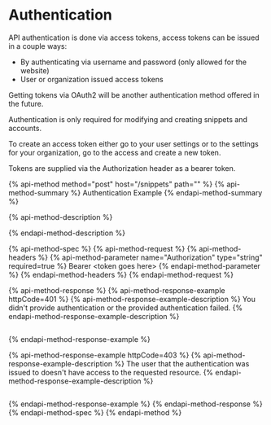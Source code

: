 # Authentication

API authentication is done via access tokens, access tokens can be issued in a couple ways:

* By authenticating via username and password \(only allowed for the website\)
* User or organization issued access tokens

Getting tokens via OAuth2 will be another authentication method offered in the future.

Authentication is only required for modifying and creating snippets and accounts.

To create an access token either go to your user settings or to the settings for your organization, go to the access and create a new token.

Tokens are supplied via the Authorization header as a bearer token. 

{% api-method method="post" host="/snippets" path="" %}
{% api-method-summary %}
Authentication Example
{% endapi-method-summary %}

{% api-method-description %}

{% endapi-method-description %}

{% api-method-spec %}
{% api-method-request %}
{% api-method-headers %}
{% api-method-parameter name="Authorization" type="string" required=true %}
Bearer &lt;token goes here&gt;
{% endapi-method-parameter %}
{% endapi-method-headers %}
{% endapi-method-request %}

{% api-method-response %}
{% api-method-response-example httpCode=401 %}
{% api-method-response-example-description %}
You didn't provide authentication or the provided authentication failed.
{% endapi-method-response-example-description %}

```

```
{% endapi-method-response-example %}

{% api-method-response-example httpCode=403 %}
{% api-method-response-example-description %}
The user that the authentication was issued to doesn't have access to the requested resource.
{% endapi-method-response-example-description %}

```

```
{% endapi-method-response-example %}
{% endapi-method-response %}
{% endapi-method-spec %}
{% endapi-method %}

